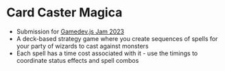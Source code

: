 # Card Caster Magica

- Submission for [Gamedev.js Jam 2023](https://itch.io/jam/gamedevjs-2023)
- A deck-based strategy game where you create sequences of spells for your party of wizards to cast
  against monsters
- Each spell has a time cost associated with it - use the timings to coordinate status effects and spell combos
